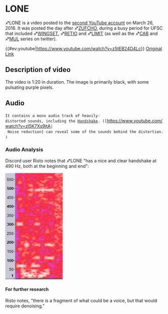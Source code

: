 # LONE

♐LONE is a video posted to the [second YouTube account](Real_and_Fake_channels "wikilink") on March 26, 2016. It was
posted the day after ♐[ZUFCHO](ZUFCHO "wikilink"), during a busy period
for UFSC that included ♐[WINGSET](WINGSET "wikilink"),
♐[RETIO](RETIO "wikilink") and ♐[LIMIT](LIMIT "wikilink") (as well as
the ♐[CAB](CAB "wikilink") and ♐[MUL](MUL "wikilink") series on
twitter).

{{\#ev:youtube|<https://www.youtube.com/watch?v=z5tEB24D4Lc>}} [Original Link](https://youtu.be/k_HC_6gdnxk)

## Description of video

The video is 1:20 in duration. The image is primarily black, with some
pulsating purple pixels.

## Audio

`It contains a mono audio track of heavily-distorted sounds, including the `[`Handshake`](Handshake "wikilink")`. ([`<https://www.youtube.com/watch?v=zl5K7Xs9jtA>`| Noise reduction] can reveal some of the sounds behind the distortion.)`

### Audio Analysis

Discord user Risto notes that ♐LONE "has a nice and clear handshake at
490 Hz, both at the beginning and end":

![LONE\_handshake.png](LONE_handshake.png "LONE_handshake.png")

#### For further research

Risto notes, "there is a fragment of what could be a voice, but that
would require denoising."

